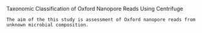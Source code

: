Taxonomic Classification of Oxford Nanopore Reads Using Centrifuge

    The aim of the this study is assessment of Oxford nanopore reads from unknown microbial composition.

